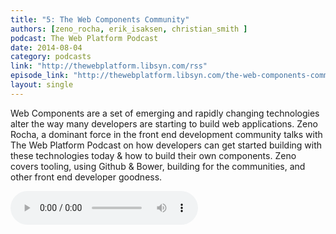 ```yaml
---
title: "5: The Web Components Community"
authors: [zeno_rocha, erik_isaksen, christian_smith ]
podcast: The Web Platform Podcast
date: 2014-08-04
category: podcasts
link: "http://thewebplatform.libsyn.com/rss"
episode_link: "http://thewebplatform.libsyn.com/the-web-components-community-helpful-resources"
layout: single
---
```


Web Components are a set of emerging and rapidly changing technologies alter the way many developers are starting to
build web applications. Zeno Rocha, a dominant force in the front end development community talks with
The Web Platform Podcast on how developers can get started building with these technologies today & how to build their
own components. Zeno covers tooling, using Github & Bower, building for the communities, and other front end developer
goodness.

<!-- Excerpt -->

<div class="podcast-wrap">
    <audio controls itemprop="audio">
      <source src="http://traffic.libsyn.com/thewebplatform/episode-5_the-web-components-community.mp3" type="audio/mpeg">
    </audio>
</div>
